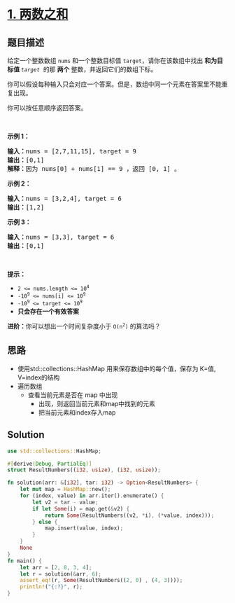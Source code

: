 # [1. 两数之和](https://leetcode.cn/problems/two-sum)

## 题目描述

<!-- 这里写题目描述 -->

<p>给定一个整数数组 <code>nums</code>&nbsp;和一个整数目标值 <code>target</code>，请你在该数组中找出 <strong>和为目标值 </strong><em><code>target</code></em>&nbsp; 的那&nbsp;<strong>两个</strong>&nbsp;整数，并返回它们的数组下标。</p>

<p>你可以假设每种输入只会对应一个答案。但是，数组中同一个元素在答案里不能重复出现。</p>

<p>你可以按任意顺序返回答案。</p>

<p>&nbsp;</p>

<p><strong>示例 1：</strong></p>

<pre>
<strong>输入：</strong>nums = [2,7,11,15], target = 9
<strong>输出：</strong>[0,1]
<strong>解释：</strong>因为 nums[0] + nums[1] == 9 ，返回 [0, 1] 。
</pre>

<p><strong>示例 2：</strong></p>

<pre>
<strong>输入：</strong>nums = [3,2,4], target = 6
<strong>输出：</strong>[1,2]
</pre>

<p><strong>示例 3：</strong></p>

<pre>
<strong>输入：</strong>nums = [3,3], target = 6
<strong>输出：</strong>[0,1]
</pre>

<p>&nbsp;</p>

<p><strong>提示：</strong></p>

<ul>
	<li><code>2 &lt;= nums.length &lt;= 10<sup>4</sup></code></li>
	<li><code>-10<sup>9</sup> &lt;= nums[i] &lt;= 10<sup>9</sup></code></li>
	<li><code>-10<sup>9</sup> &lt;= target &lt;= 10<sup>9</sup></code></li>
	<li><strong>只会存在一个有效答案</strong></li>
</ul>

<p><strong>进阶：</strong>你可以想出一个时间复杂度小于 <code>O(n<sup>2</sup>)</code> 的算法吗？</p>

## 思路

- 使用std::collections::HashMap 用来保存数组中的每个值，保存为 K=值, V=index的结构
- 遍历数组
  - 查看当前元素是否在 map 中出现
    - 出现，则返回当前元素和map中找到的元素
	- 把当前元素和index存入map

## Solution

```rust
use std::collections::HashMap;

#[derive(Debug, PartialEq)]
struct ResultNumbers((i32, usize), (i32, usize));

fn solution(arr: &[i32], tar: i32) -> Option<ResultNumbers> {
    let mut map = HashMap::new();
    for (index, value) in arr.iter().enumerate() {
        let v2 = tar - value;
        if let Some(i) = map.get(&v2) {
            return Some(ResultNumbers((v2, *i), (*value, index)));
        } else {
            map.insert(value, index);
        }
    }
    None
}
fn main() {
    let arr = [2, 8, 3, 4];
    let r = solution(&arr, 6);
    assert_eq!(r, Some(ResultNumbers((2, 0) , (4, 3))));
    println!("{:?}", r);
}

```
